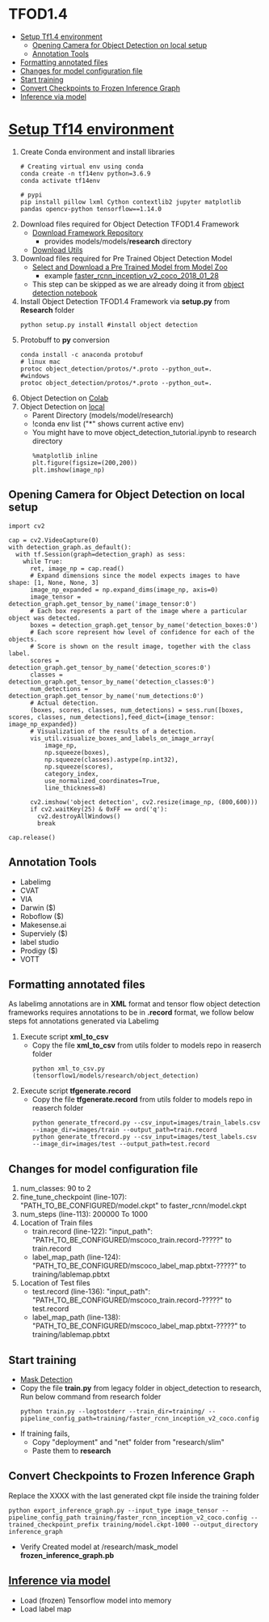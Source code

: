 # TFOD1.4
- [Setup Tf1.4 environment](#setup-tf14-environment)
    - [Opening Camera for Object Detection on local setup](#opening-camera-for-object-detection-on-local-setup)
    - [Annotation Tools](#annotation-tools)
- [Formatting annotated files](#formatting-annotated-files)
- [Changes for model configuration file](#changes-for-model-configuration-file)
- [Start training](#start-training)
- [Convert Checkpoints to Frozen Inference Graph](#convert-checkpoints-to-frozen-inference-graph)
- [Inference via model](#inference-via-model)

# [Setup Tf14 environment](https://pastebin.com/YDgbqzTx)
1. Create Conda environment and install libraries
    ```
    # Creating virtual env using conda
    conda create -n tf14env python=3.6.9
    conda activate tf14env

    # pypi 
    pip install pillow lxml Cython contextlib2 jupyter matplotlib pandas opencv-python tensorflow==1.14.0
    ```
2. Download files required for Object Detection TFOD1.4 Framework
   - [Download Framework Repository](https://github.com/tensorflow/models/tree/v1.13.0)
     - provides models/models/**research** directory
   - [Download Utils](https://drive.google.com/file/d/12F5oGAuQg7qBM_267TCMt_rlorV-M7gf/view)
3. Download files required for Pre Trained Object Detection Model
   - [Select and Download a Pre Trained Model from Model Zoo](https://github.com/tensorflow/models/blob/master/research/object_detection/g3doc/tf1_detection_zoo.md)
     - example [faster_rcnn_inception_v2_coco_2018_01_28](http://download.tensorflow.org/models/object_detection/faster_rcnn_inception_v2_coco_2018_01_28.tar.gz)
   - This step can be skipped as we are already doing it from [object detection notebook](https://colab.research.google.com/drive/1niUuMhB4QRteHxaCDVdzv1Ta6ERGjXhF?usp=sharing)
4. Install Object Detection TFOD1.4 Framework via **setup.py** from **Research** folder
    ```
    python setup.py install #install object detection
    ```
5. Protobuff to **py** conversion
    ```
    conda install -c anaconda protobuf
    # linux mac
    protoc object_detection/protos/*.proto --python_out=.
    #windows
    protoc object_detection/protos/*.proto --python_out=.
    ```
6. Object Detection on [Colab](https://colab.research.google.com/drive/1niUuMhB4QRteHxaCDVdzv1Ta6ERGjXhF?usp=sharing)
7. Object Detection on [local](https://colab.research.google.com/drive/1lteEd6R6C5QFQO02F2durQY4d-YFyALk?usp=sharing)
   - Parent Directory (models/model/research)
   - !conda env list ("*" shows current active env)
   - You might have to move object_detection_tutorial.ipynb to research directory
     ```
     %matplotlib inline
     plt.figure(figsize=(200,200))
     plt.imshow(image_np)
     ```
## Opening Camera for Object Detection on local setup
  ```
  import cv2

  cap = cv2.VideoCapture(0)
  with detection_graph.as_default():
    with tf.Session(graph=detection_graph) as sess:
      while True:
        ret, image_np = cap.read()
        # Expand dimensions since the model expects images to have shape: [1, None, None, 3]
        image_np_expanded = np.expand_dims(image_np, axis=0)
        image_tensor = detection_graph.get_tensor_by_name('image_tensor:0')
        # Each box represents a part of the image where a particular object was detected.
        boxes = detection_graph.get_tensor_by_name('detection_boxes:0')
        # Each score represent how level of confidence for each of the objects.
        # Score is shown on the result image, together with the class label.
        scores = detection_graph.get_tensor_by_name('detection_scores:0')
        classes = detection_graph.get_tensor_by_name('detection_classes:0')
        num_detections = detection_graph.get_tensor_by_name('num_detections:0')
        # Actual detection.
        (boxes, scores, classes, num_detections) = sess.run([boxes, scores, classes, num_detections],feed_dict={image_tensor: image_np_expanded})
        # Visualization of the results of a detection.
        vis_util.visualize_boxes_and_labels_on_image_array(
            image_np,
            np.squeeze(boxes),
            np.squeeze(classes).astype(np.int32),
            np.squeeze(scores),
            category_index,
            use_normalized_coordinates=True,
            line_thickness=8)

        cv2.imshow('object detection', cv2.resize(image_np, (800,600)))
        if cv2.waitKey(25) & 0xFF == ord('q'):
          cv2.destroyAllWindows()
          break

  cap.release()
  ```  
## Annotation Tools
- Labelimg
- CVAT
- VIA
- Darwin ($)
- Roboflow ($)
- Makesense.ai
- Superviely ($)
- label studio
- Prodigy ($)
- VOTT

## Formatting annotated files
As labelimg annotations are in **XML** format and tensor flow object detection frameworks requires annotations to be in **.record** format, we follow below steps fot annotations generated via Labelimg
1. Execute script **xml_to_csv**
    - Copy the file **xml_to_csv** from utils folder to models repo in reaserch folder 
       ```
       python xml_to_csv.py (tensorflow1/models/research/object_detection)
       ```
2. Execute script **tfgenerate.record**
    - Copy the file **tfgenerate.record** from utils folder to models repo in reaserch folder
       ```
       python generate_tfrecord.py --csv_input=images/train_labels.csv --image_dir=images/train --output_path=train.record
       python generate_tfrecord.py --csv_input=images/test_labels.csv --image_dir=images/test --output_path=test.record
       ```

## Changes for model configuration file
1. num_classes: 90 to 2
2. fine_tune_checkpoint (line-107): "PATH_TO_BE_CONFIGURED/model.ckpt" to faster_rcnn/model.ckpt
3. num_steps (line-113): 200000 To 1000
4. Location of Train files
   - train.record (line-122): "input_path": "PATH_TO_BE_CONFIGURED/mscoco_train.record-?????" to train.record
   - label_map_path (line-124): "PATH_TO_BE_CONFIGURED/mscoco_label_map.pbtxt-?????" to training/lablemap.pbtxt
5. Location of Test files
   - test.record (line-136): "input_path": "PATH_TO_BE_CONFIGURED/mscoco_train.record-?????" to test.record
   - label_map_path (line-138): "PATH_TO_BE_CONFIGURED/mscoco_label_map.pbtxt-?????" to training/lablemap.pbtxt
  
## Start training
- [Mask Detection](https://colab.research.google.com/drive/1Z-XfUVA6Aj9VT3f7CiPCL_9mqz8aXTs8?usp=sharing)
- Copy the file **train.py** from legacy folder in object_detection to research, Run below command from research folder
    ```
    python train.py --logtostderr --train_dir=training/ --pipeline_config_path=training/faster_rcnn_inception_v2_coco.config
    ```
- If training fails, 
    - Copy "deployment" and "net" folder from "research/slim"
    - Paste them to **research**

## Convert Checkpoints to Frozen Inference Graph
Replace the XXXX with the last generated ckpt file inside the training folder
   ```
   python export_inference_graph.py --input_type image_tensor --pipeline_config_path training/faster_rcnn_inception_v2_coco.config --trained_checkpoint_prefix training/model.ckpt-1000 --output_directory inference_graph
   ```
- Verify Created model at /research/mask_model **frozen_inference_graph.pb**

## [Inference via model](https://colab.research.google.com/drive/175z_auclmIs_flCjhmp1msNIaLMGZzKN?usp=sharing)
- Load (frozen) Tensorflow model into memory
- Load label map
